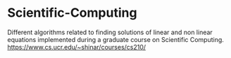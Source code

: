# Scientific-Computing
Different algorithms related to finding solutions of linear and non linear equations implemented during a graduate course on Scientific Computing. https://www.cs.ucr.edu/~shinar/courses/cs210/
